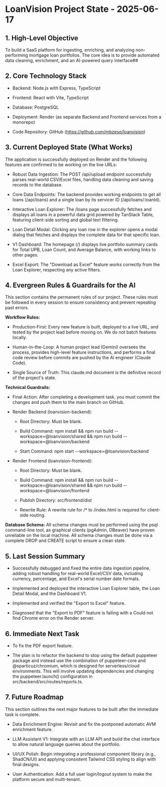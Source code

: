 # LoanVision Project State - 2025-06-17 #

## 1. High-Level Objective ##

To build a SaaS platform for ingesting, enriching, and analyzing non-performing mortgage loan portfolios. The core idea is to provide automated data cleaning, enrichment, and an AI-powered query interface##

## 2. Core Technology Stack

- Backend: Node.js with Express, TypeScript

- Frontend: React with Vite, TypeScript

- Database: PostgreSQL

- Deployment: Render (as separate Backend and Frontend services from a monorepo)

- Code Repository: GitHub (https://github.com/mbzesq/loanvision)

## 3. Current Deployed State (What Works)

The application is successfully deployed on Render and the following features are confirmed to be working on the live URLs:

- Robust Data Ingestion: The POST /api/upload endpoint successfully parses real-world CSV/Excel files, handling data cleaning and saving records to the database.

- Core Data Endpoints: The backend provides working endpoints to get all loans (/api/loans) and a single loan by its servicer ID (/api/loans/:loanId).

- Interactive Loan Explorer: The /loans page successfully fetches and displays all loans in a powerful data grid powered by TanStack Table, featuring client-side sorting and global text filtering.

- Loan Detail Modal: Clicking any loan row in the explorer opens a modal dialog that fetches and displays the complete data for that specific loan.

- V1 Dashboard: The homepage (/) displays live portfolio summary cards for Total UPB, Loan Count, and Average Balance, with working links to other pages.

- Excel Export: The "Download as Excel" feature works correctly from the Loan Explorer, respecting any active filters.

## 4. Evergreen Rules & Guardrails for the AI

This section contains the permanent rules of our project. These rules must be followed in every session to ensure consistency and prevent repeating past errors.

**Workflow Rules:**

- Production-First: Every new feature is built, deployed to a live URL, and tested by the project lead before moving on. We do not batch features locally.

- Human-in-the-Loop: A human project lead (Gemini) oversees the process, provides high-level feature instructions, and performs a final code review before commits are pushed by the AI engineer (Claude Code).

- Single Source of Truth: This claude.md document is the definitive record of the project's state.

**Technical Guardrails:**

- Final Action: After completing a development task, you must commit the changes and push them to the main branch on GitHub.

- Render Backend (loanvision-backend):

  - Root Directory: Must be blank.

  - Build Command: npm install && npm run build --workspace=@loanvision/shared && npm run build --workspace=@loanvision/backend

  - Start Command: npm start --workspace=@loanvision/backend

- Render Frontend (loanvision-frontend):

  - Root Directory: Must be blank.

  - Build Command: npm install && npm run build --workspace=@loanvision/shared && npm run build --workspace=@loanvision/frontend

  - Publish Directory: src/frontend/dist

  - Rewrite Rule: A rewrite rule for /* to /index.html is required for client-side routing.

**Database Schema:** All schema changes must be performed using the psql command-line tool, as graphical clients (pgAdmin, DBeaver) have proven unreliable on the local machine. All schema changes must be done via a complete DROP and CREATE script to ensure a clean state.

## 5. Last Session Summary

- Successfully debugged and fixed the entire data ingestion pipeline, adding robust handling for real-world Excel/CSV data, including currency, percentage, and Excel's serial number date formats.

- Implemented and deployed the interactive Loan Explorer table, the Loan Detail Modal, and the Dashboard V1.

- Implemented and verified the "Export to Excel" feature.

- Diagnosed that the "Export to PDF" feature is failing with a Could not find Chrome error on the Render server.

## 6. Immediate Next Task

- To fix the PDF export feature.

- The plan is to refactor the backend to stop using the default puppeteer package and instead use the combination of puppeteer-core and @sparticuz/chromium, which is designed for serverless/cloud environments. This will involve updating dependencies and changing the puppeteer.launch() configuration in src/backend/src/routes/reports.ts.

## 7. Future Roadmap

This section outlines the next major features to be built after the immediate task is complete.

- Data Enrichment Engine: Revisit and fix the postponed automatic AVM enrichment feature.

- LLM Assistant V1: Integrate with an LLM API and build the chat interface to allow natural language queries about the portfolio.

- UI/UX Polish: Begin integrating a professional component library (e.g., ShadCN/UI) and applying consistent Tailwind CSS styling to align with final designs.

- User Authentication: Add a full user login/logout system to make the platform secure and multi-tenant.
